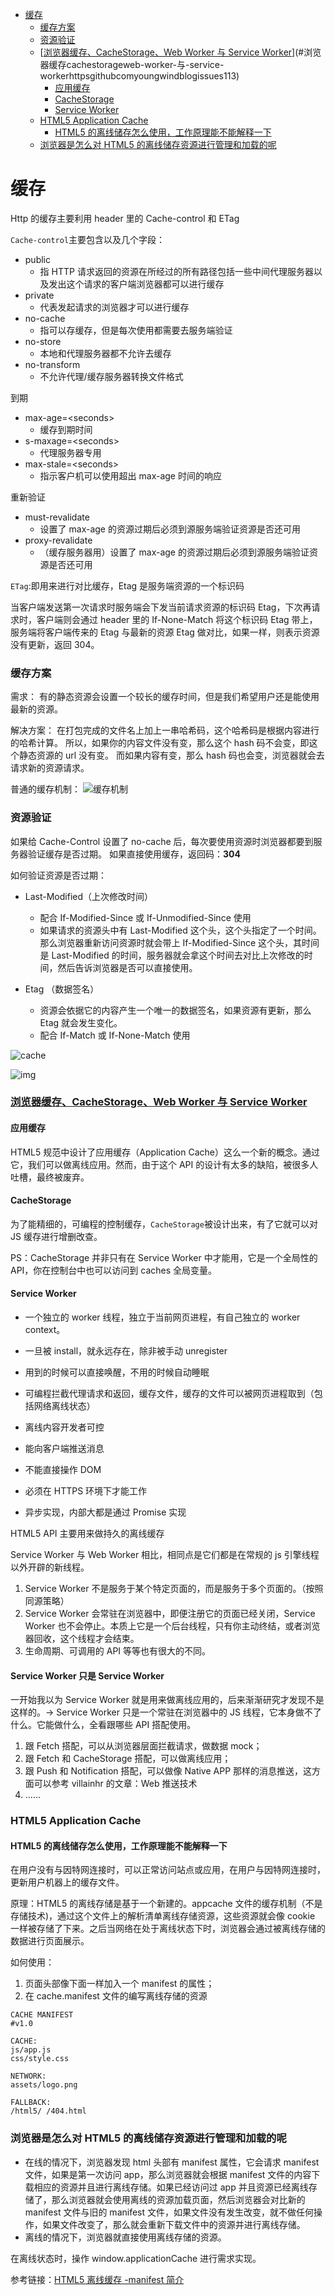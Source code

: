 <!-- TOC -->

- [缓存](#缓存)
  - [缓存方案](#缓存方案)
  - [资源验证](#资源验证)
  - [[浏览器缓存、CacheStorage、Web Worker 与 Service Worker](https://github.com/youngwind/blog/issues/113)](#浏览器缓存cachestorageweb-worker-与-service-workerhttpsgithubcomyoungwindblogissues113)
    - [应用缓存](#应用缓存)
    - [CacheStorage](#cachestorage)
    - [Service Worker](#service-worker)
  - [HTML5 Application Cache](#html5-application-cache)
    - [HTML5 的离线储存怎么使用，工作原理能不能解释一下](#html5-的离线储存怎么使用工作原理能不能解释一下)
  - [浏览器是怎么对 HTML5 的离线储存资源进行管理和加载的呢](#浏览器是怎么对-html5-的离线储存资源进行管理和加载的呢)

<!-- /TOC -->

# 缓存

Http 的缓存主要利用 header 里的 Cache-control 和 ETag

`Cache-control`主要包含以及几个字段：

- public
  - 指 HTTP 请求返回的资源在所经过的所有路径包括一些中间代理服务器以及发出这个请求的客户端浏览器都可以进行缓存
- private
  - 代表发起请求的浏览器才可以进行缓存
- no-cache
  - 指可以存缓存，但是每次使用都需要去服务端验证
- no-store
  - 本地和代理服务器都不允许去缓存
- no-transform
  - 不允许代理/缓存服务器转换文件格式

到期

- max-age=<seconds\>
  - 缓存到期时间
- s-maxage=<seconds\>
  - 代理服务器专用
- max-stale=<seconds\>
  - 指示客户机可以使用超出 max-age 时间的响应

重新验证

- must-revalidate
  - 设置了 max-age 的资源过期后必须到源服务端验证资源是否还可用
- proxy-revalidate
  - （缓存服务器用）设置了 max-age 的资源过期后必须到源服务端验证资源是否还可用

`ETag`:即用来进行对比缓存，Etag 是服务端资源的一个标识码

当客户端发送第一次请求时服务端会下发当前请求资源的标识码 Etag，下次再请求时，客户端则会通过 header 里的 If-None-Match 将这个标识码 Etag 带上，服务端将客户端传来的 Etag 与最新的资源 Etag 做对比，如果一样，则表示资源没有更新，返回 304。

### 缓存方案

需求：
有的静态资源会设置一个较长的缓存时间，但是我们希望用户还是能使用最新的资源。

解决方案：
在打包完成的文件名上加上一串哈希码，这个哈希码是根据内容进行的哈希计算。
所以，如果你的内容文件没有变，那么这个 hash 码不会变，即这个静态资源的 url 没有变。 而如果内容有变，那么 hash 码也会变，浏览器就会去请求新的资源请求。

普通的缓存机制：
![缓存机制](../img/cache.png)

### 资源验证

如果给 Cache-Control 设置了 no-cache 后，每次要使用资源时浏览器都要到服务器验证缓存是否过期。 如果直接使用缓存，返回码：**304**

如何验证资源是否过期：

- Last-Modified（上次修改时间）

  - 配合 If-Modified-Since 或 If-Unmodified-Since 使用
  - 如果请求的资源头中有 Last-Modified 这个头，这个头指定了一个时间。那么浏览器重新访问资源时就会带上 If-Modified-Since 这个头，其时间是 Last-Modified 的时间，服务器就会拿这个时间去对比上次修改的时间，然后告诉浏览器是否可以直接使用。

- Etag （数据签名）
  - 资源会依据它的内容产生一个唯一的数据签名，如果资源有更新，那么 Etag 就会发生变化。
  - 配合 If-Match 或 If-None-Match 使用

![cache](../img/moz_cache.png)



![img](assets/16bf3a252ec51222)



### [浏览器缓存、CacheStorage、Web Worker 与 Service Worker](https://github.com/youngwind/blog/issues/113)

#### 应用缓存

HTML5 规范中设计了应用缓存（Application Cache）这么一个新的概念。通过它，我们可以做离线应用。然而，由于这个 API 的设计有太多的缺陷，被很多人吐槽，最终被废弃。

#### CacheStorage

为了能精细的，可编程的控制缓存，`CacheStorage`被设计出来，有了它就可以对 JS 缓存进行增删改查。

PS：CacheStorage 并非只有在 Service Worker 中才能用，它是一个全局性的 API，你在控制台中也可以访问到 caches 全局变量。

#### Service Worker

- 一个独立的 worker 线程，独立于当前网页进程，有自己独立的 worker context。
- 一旦被 install，就永远存在，除非被手动 unregister

- 用到的时候可以直接唤醒，不用的时候自动睡眠

- 可编程拦截代理请求和返回，缓存文件，缓存的文件可以被网页进程取到（包括网络离线状态）

- 离线内容开发者可控

- 能向客户端推送消息

- 不能直接操作 DOM

- 必须在 HTTPS 环境下才能工作

- 异步实现，内部大都是通过 Promise 实现

HTML5 API 主要用来做持久的离线缓存

Service Worker 与 Web Worker 相比，相同点是它们都是在常规的 js 引擎线程以外开辟的新线程。

1. Service Worker 不是服务于某个特定页面的，而是服务于多个页面的。（按照同源策略）
2. Service Worker 会常驻在浏览器中，即便注册它的页面已经关闭，Service Worker 也不会停止。本质上它是一个后台线程，只有你主动终结，或者浏览器回收，这个线程才会结束。
3. 生命周期、可调用的 API 等等也有很大的不同。

#### Service Worker 只是 Service Worker

一开始我以为 Service Worker 就是用来做离线应用的，后来渐渐研究才发现不是这样的。→ Service Worker 只是一个常驻在浏览器中的 JS 线程，它本身做不了什么。它能做什么，全看跟哪些 API 搭配使用。

1. 跟 Fetch 搭配，可以从浏览器层面拦截请求，做数据 mock；
2. 跟 Fetch 和 CacheStorage 搭配，可以做离线应用；
3. 跟 Push 和 Notification 搭配，可以做像 Native APP 那样的消息推送，这方面可以参考 villainhr 的文章：Web 推送技术
4. ……

### HTML5 Application Cache

#### HTML5 的离线储存怎么使用，工作原理能不能解释一下

在用户没有与因特网连接时，可以正常访问站点或应用，在用户与因特网连接时，更新用户机器上的缓存文件。

原理：HTML5 的离线存储是基于一个新建的。appcache 文件的缓存机制（不是存储技术)，通过这个文件上的解析清单离线存储资源，这些资源就会像 cookie 一样被存储了下来。之后当网络在处于离线状态下时，浏览器会通过被离线存储的数据进行页面展示。

如何使用：

1. 页面头部像下面一样加入一个 manifest 的属性；
2. 在 cache.manifest 文件的编写离线存储的资源

```config
CACHE MANIFEST
#v1.0

CACHE:
js/app.js
css/style.css

NETWORK:
assets/logo.png

FALLBACK:
/html5/ /404.html
```

### 浏览器是怎么对 HTML5 的离线储存资源进行管理和加载的呢

- 在线的情况下，浏览器发现 html 头部有 manifest 属性，它会请求 manifest 文件，如果是第一次访问 app，那么浏览器就会根据 manifest 文件的内容下载相应的资源并且进行离线存储。如果已经访问过 app 并且资源已经离线存储了，那么浏览器就会使用离线的资源加载页面，然后浏览器会对比新的 manifest 文件与旧的 manifest 文件，如果文件没有发生改变，就不做任何操作，如果文件改变了，那么就会重新下载文件中的资源并进行离线存储。
- 离线的情况下，浏览器就直接使用离线存储的资源。

在离线状态时，操作 window.applicationCache 进行需求实现。

参考链接：[HTML5 离线缓存 -manifest 简介](https://yanhaijing.com/html/2014/12/28/html5-manifest/)
